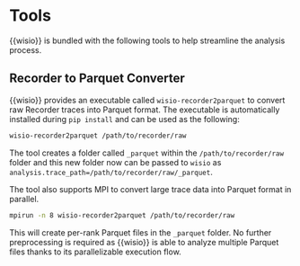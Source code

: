# Tools

{{wisio}} is bundled with the following tools to help streamline the analysis process.

## Recorder to Parquet Converter

{{wisio}} provides an executable called `wisio-recorder2parquet` to convert raw Recorder traces into Parquet format. The executable is automatically installed during `pip install` and can be used as the following:

```bash
wisio-recorder2parquet /path/to/recorder/raw
```

The tool creates a folder called `_parquet` within the `/path/to/recorder/raw` folder and this new folder now can be passed to `wisio` as `analysis.trace_path=/path/to/recorder/raw/_parquet`.

The tool also supports MPI to convert large trace data into Parquet format in parallel.

```bash
mpirun -n 8 wisio-recorder2parquet /path/to/recorder/raw
```

This will create per-rank Parquet files in the `_parquet` folder. No further preprocessing is required as {{wisio}} is able to analyze multiple Parquet files thanks to its parallelizable execution flow.

